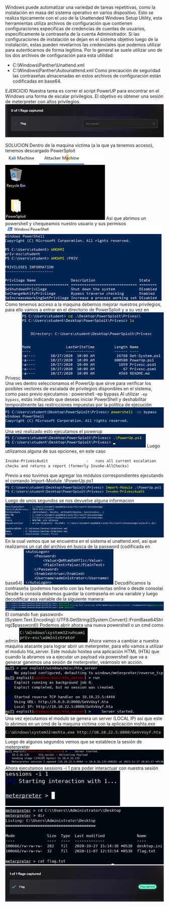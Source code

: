 Windows puede automatizar una variedad de tareas repetitivas, como la instalación en masa del sistema operativo en varios dispositivo. Esto se realiza típicamente con el uso de la Unattended Windows Setup Utility, esta herramientas utiliza archivos de configuración que contienen configuraciones especificas de credencias de cuentas de usuarios, específicamente la contraseña de la cuenta Administrador.
Si las configuraciones de instalación se dejan en el sistema objetivo luego de la instalación, estas pueden revelarnos las credenciales que podemos utilizar para autenticarnos de forma legitima.
Por lo general se suele utilizar uno de los dos archivos de configuración para esta utilidad:
- C:\\Windows\\Panther\\Unattend.xml
- C:\\Windows\\Panther\\Autounattend.xml
Como precaución de seguridad las contraseñas almacenadas en estos archivos de configuración están codificadas en base64.


EJERCICIO
Nuestra tarea es correr el script PowerUP para encontrar en el Windows una forma de escalar privilegios.
El objetivo es obtener una sesión de meterpreter con altos privilegios.
![](../../../Images/Pasted%20image%2020231116222824.png)

SOLUCION
Dentro de la maquina victima (a la que ya tenemos acceso), tenemos descargado PowerSploit
![](../../../Images/Pasted%20image%2020231116223145.png)
Asi que abrimos un powershell y chequeamos nuestro usuario y sus permisos
![](../../../Images/Pasted%20image%2020231116223401.png)
Como tenemos acceso a la maquina debemos mejorar nuestros privilegios, para ello vamos a entrar en el directorio de PowerSploit y a su vez en Privesc
![](../../../Images/Pasted%20image%2020231117010213.png)
Una ves dentro seleccionamos el PowerUp que sirve para verificar los posibles vectores de escalada de privilegios disponibles en el sistema, como paso previo ejecutamos : powershell -ep bypass
	Al utilizar `-ep bypass`, estás indicando que deseas iniciar PowerShell y deshabilitar temporalmente las restricciones impuestas por la política de ejecución
![](../../../Images/Pasted%20image%2020231117010433.png)
Una vez realizado esto ejecutamos el powerup
![](../../../Images/Pasted%20image%2020231117010511.png)
Luego utilizamos alguna de sus opciones, en este caso
```
Invoke-PrivescAudit                 -   runs all current escalation checks and returns a report (formerly Invoke-AllChecks)
```
Previo a eso tuvimos que agregar los módulos correspondientes ejecutando el comando
	Import-Module .\\PowerUp.ps1
![](../../../Images/Pasted%20image%2020231117011640.png)
Luego de unos segundos se nos devuelve alguna informacion
![](../../../Images/Pasted%20image%2020231117011700.png)
En la cual vemos que se encuentra en el sistema el unattend.xml, asi que realizamos un cat del archivo en busca de la password (codificada en base64)
![](../../../Images/Pasted%20image%2020231117011847.png)
Decodificamos la contraseña (podemos hacerlo con las herramientas online o desde consola)
Desde la consola debemos guardar la contraseña en una variable y luego decodificar esa variable de la siguiente manera:
![](../../../Images/Pasted%20image%2020231117012407.png)
El comando fue: 
	password=\[System.Text.Encoding]::UTF8.GetString(\[System.Convert]::FromBase64String($password))
Podemos abrir ahora una nueva powershell o un cmd como admin
![](../../../Images/Pasted%20image%2020231117012735.png)
Ahora vamos a cambiar a nuestra maquina atacante para lograr abrir un meterpreter, para ello vamos a utilizar el modulo hta_server.
Este modulo hostea una aplicación HTML (HTA) que cuando la abramos va a ejecutar un payload vía powershell que va a generar ganemos una sesión de meterpreter, veámoslo en acción.
![](../../../Images/Pasted%20image%2020231117013158.png)
Una vez ejecutamos el modulo se genera un server (LOCAL IP) así que este lo abrimos en un cmd de la maquina victima con la aplicación mshta.exe
![](../../../Images/Pasted%20image%2020231117013458.png)
Luego de algunos segundos vemos que se establece la sesión de meterpreter
![](../../../Images/Pasted%20image%2020231117013443.png)
Ahora ejecutamos sessions -i 1 para poder interactuar con nuestra sesión
![](../../../Images/Pasted%20image%2020231117013639.png)
![](../../../Images/Pasted%20image%2020231117013720.png)
![](../../../Images/Pasted%20image%2020231117013737.png)




